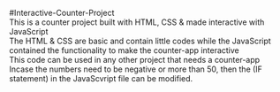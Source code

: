 #Interactive-Counter-Project <br>
This is a counter project built with HTML, CSS & made interactive with JavaScript<br>
The HTML & CSS are basic and contain little codes while the JavaScript contained the functionality to make the counter-app interactive<br>
This code can be used in any other project that needs a counter-app<br>
Incase the numbers need to be negative or more than 50, then the (IF statement) in the JavaScvript file can be modified. 